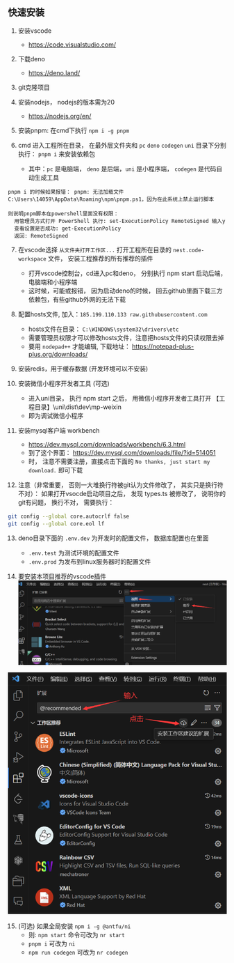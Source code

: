 
## 快速安装
  
  1. 安装vscode
     - https://code.visualstudio.com/
  
  2. 下载deno
     - https://deno.land/
  
  3. git克隆项目
  
  4. 安装nodejs， nodejs的版本需为20
     - https://nodejs.org/en/
  
  5. 安装pnpm:  在cmd下执行 `npm i -g pnpm`
  
  6. cmd 进入工程所在目录， 在最外层文件夹和 `pc` `deno` `codegen` `uni` 目录下分别执行： `pnpm i` 来安装依赖包
     - 其中：`pc` 是电脑端， `deno` 是后端，`uni` 是小程序端， `codegen` 是代码自动生成工具
  ```
  pnpm i 的时候如果报错： pnpm: 无法加载文件 C:\Users\14059\AppData\Roaming\npm\pnpm.ps1，因为在此系统上禁止运行脚本
  
  则说明pnpm脚本在powershell里面没有权限：
    用管理员方式打开 PowerShell 执行: set-ExecutionPolicy RemoteSigned 输入y
    查看设置是否成功: get-ExecutionPolicy
    返回: RemoteSigned
  ```
  
  7. 在vscode选择 `从文件夹打开工作区...` 打开工程所在目录的 `nest.code-workspace` 文件， 安装工程推荐的所有推荐的插件
      - 打开vscode控制台，cd进入pc和deno， 分别执行 npm start 启动后端，电脑端和小程序端
      - 这时候，可能或报错， 因为启动deno的时候， 回去github里面下载三方依赖包，有些github外网的无法下载
  
  8. 配置hosts文件, 加入：`185.199.110.133 raw.githubusercontent.com` 
      - hosts文件在目录： `C:\WINDOWS\system32\drivers\etc` 
      - 需要管理员权限才可以修改hosts文件，注意把hosts文件的只读权限去掉
      - 要用 `nodepad++` 才能编辑, 下载地址： https://notepad-plus-plus.org/downloads/
  
  9. 安装redis，用于缓存数据 (开发环境可以不安装)
  
  10. 安装微信小程序开发者工具 (可选)
      - 进入uni目录， 执行 npm start 之后， 用微信小程序开发者工具打开 【工程目录】\uni\dist\dev\mp-weixin
      - 即为调试微信小程序
  
  11. 安装mysql客户端 workbench
      - https://dev.mysql.com/downloads/workbench/6.3.html
      - 到了这个界面： https://dev.mysql.com/downloads/file/?id=514051
      - 时， 注意不需要注册，直接点击下面的 `No thanks, just start my download.` 即可下载
  
  12. 注意（非常重要， 否则一大堆换行符被git认为文件修改了， 其实只是换行符不对）： 如果打开vsocde启动项目之后， 发现 types.ts 被修改了， 说明你的git有问题， 换行不对， 需要执行：
  
  ```bash
  git config --global core.autocrlf false
  git config --global core.eol lf
  ```
  
  13. deno目录下面的 `.env.dev` 为开发时的配置文件， 数据库配置也在里面
      - `.env.test` 为测试环境的配置文件
      - `.env.prod` 为发布到linux服务器时的配置文件
  
  14. 要安装本项目推荐的vscode插件
  ![alt text](img/vscode_plugin.png)
  
  ![alt text](img/vscode_plugin2.png)
  
  15. (可选) 如果全局安装 `npm i -g @antfu/ni`
      - 则: `npm start` 命令可改为 `nr start`
      - `pnpm i` 可改为 `ni`
      - `npm run codegen` 可改为 `nr codegen`